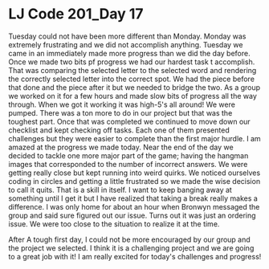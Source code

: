 # LJ Code 201_Day 17
Tuesday could not have been more different than Monday. Monday was extremely frustrating and we did not accomplish anything. Tuesday we came in an immediately made more progress than we did the day before. Once we made two bits pf progress we had our hardest task t accomplish. That was comparing the selected letter to the selected word and rendering the correctly selected letter into the correct spot. We had the piece before that done and the piece after it but we needed to bridge the two. As a group we worked on it for a few hours and made slow bits of progress all the way through. When we got it working it was high-5's all around! We were pumped. There was a ton more to do in our project but that was the toughest part. Once that was completed we continued to move down our checklist and kept checking off tasks. Each one of them presented challenges but they were easier to complete than the first major hurdle. I am amazed at the progress we made today. Near the end of the day we decided to tackle one more major part of the game; having the hangman images that corresponded to the number of incorrect answers. We were getting really close but kept running into weird quirks. We noticed ourselves coding in circles and getting a little frustrated so we made the wise decision to call it quits. That is a skill in itself. I want to keep banging away at something until I get it but I have realized that taking a break really makes a difference. I was only home for about an hour when Bronwyn messaged the group and said sure figured out our issue. Turns out it was just an ordering issue. We were too close to the situation to realize it at the time.

After A tough first day, I could not be more encouraged by our group and the project we selected. I think it is a challenging project and we are going to a great job with it! I am really excited for today's challenges and progress! 
